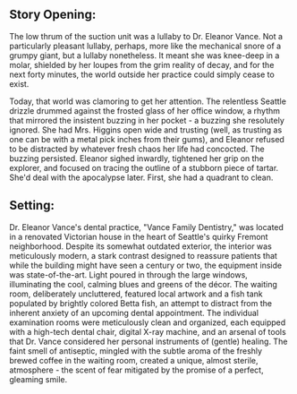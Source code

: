 ## Story Opening:

The low thrum of the suction unit was a lullaby to Dr. Eleanor Vance. Not a particularly pleasant lullaby, perhaps, more like the mechanical snore of a grumpy giant, but a lullaby nonetheless. It meant she was knee-deep in a molar, shielded by her loupes from the grim reality of decay, and for the next forty minutes, the world outside her practice could simply cease to exist.

Today, that world was clamoring to get her attention. The relentless Seattle drizzle drummed against the frosted glass of her office window, a rhythm that mirrored the insistent buzzing in her pocket - a buzzing she resolutely ignored. She had Mrs. Higgins open wide and trusting (well, as trusting as one can be with a metal pick inches from their gums), and Eleanor refused to be distracted by whatever fresh chaos her life had concocted. The buzzing persisted. Eleanor sighed inwardly, tightened her grip on the explorer, and focused on tracing the outline of a stubborn piece of tartar. She'd deal with the apocalypse later. First, she had a quadrant to clean.

## Setting:

Dr. Eleanor Vance's dental practice, "Vance Family Dentistry," was located in a renovated Victorian house in the heart of Seattle's quirky Fremont neighborhood. Despite its somewhat outdated exterior, the interior was meticulously modern, a stark contrast designed to reassure patients that while the building might have seen a century or two, the equipment inside was state-of-the-art. Light poured in through the large windows, illuminating the cool, calming blues and greens of the décor. The waiting room, deliberately uncluttered, featured local artwork and a fish tank populated by brightly colored Betta fish, an attempt to distract from the inherent anxiety of an upcoming dental appointment. The individual examination rooms were meticulously clean and organized, each equipped with a high-tech dental chair, digital X-ray machine, and an arsenal of tools that Dr. Vance considered her personal instruments of (gentle) healing. The faint smell of antiseptic, mingled with the subtle aroma of the freshly brewed coffee in the waiting room, created a unique, almost sterile, atmosphere - the scent of fear mitigated by the promise of a perfect, gleaming smile.
